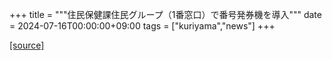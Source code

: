 +++
title = """住民保健課住民グループ（1番窓口）で番号発券機を導入"""
date = 2024-07-16T00:00:00+09:00
tags = ["kuriyama","news"]
+++


[[source]](https://www.town.kuriyama.hokkaido.jp/soshiki/36/28020.html)
